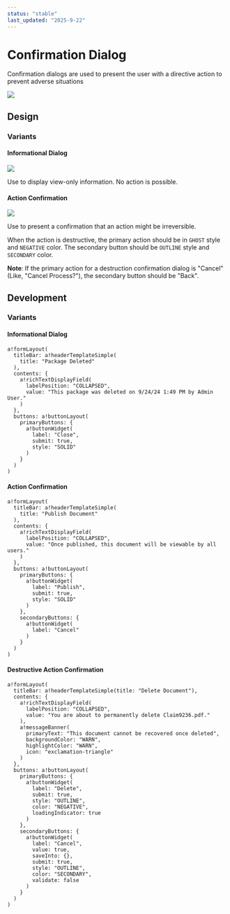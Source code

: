 ```yaml
---
status: "stable"
last_updated: "2025-9-22"
---
```


# Confirmation Dialog

Confirmation dialogs are used to present the user with a directive action to prevent adverse situations

![](https://github.com/user-attachments/assets/76632f64-4fb9-4dfc-b715-444a5152a0f4)

## Design

### Variants

#### Informational Dialog
![](https://github.com/user-attachments/assets/d3280a0a-9ebd-4db4-84b5-00f245a42f69)

Use to display view-only information. No action is possible. 

#### Action Confirmation

![](https://github.com/user-attachments/assets/6dc4276d-8777-415f-b7c6-bfce3cda0a92)

Use to present a confirmation that an action might be irreversible. 

When the action is destructive, the primary action should be in `GHOST` style and `NEGATIVE` color. The secondary button should be `OUTLINE` style and `SECONDARY` color. 

**Note**: If the primary action for a destruction confirmation dialog is "Cancel" (Like, "Cancel Process?"), the secondary button should be "Back". 

## Development

### Variants

#### Informational Dialog 
```
a!formLayout(
  titleBar: a!headerTemplateSimple(
    title: "Package Deleted"
  ), 
  contents: {
    a!richTextDisplayField(
      labelPosition: "COLLAPSED",
      value: "This package was deleted on 9/24/24 1:49 PM by Admin User."
    )
  },
  buttons: a!buttonLayout(
    primaryButtons: {
      a!buttonWidget(
        label: "Close",
        submit: true,
        style: "SOLID"
      )
    }
  )
)
```

#### Action Confirmation
```
a!formLayout(
  titleBar: a!headerTemplateSimple(
    title: "Publish Document"
  ), 
  contents: {
    a!richTextDisplayField(
      labelPosition: "COLLAPSED",
      value: "Once published, this document will be viewable by all users."
    )
  },
  buttons: a!buttonLayout(
    primaryButtons: {
      a!buttonWidget(
        label: "Publish",
        submit: true,
        style: "SOLID"
      )
    }, 
    secondaryButtons: {
      a!buttonWidget(
        label: "Cancel"
      )
    }
  )
)
```

#### Destructive Action Confirmation 

```
a!formLayout(
  titleBar: a!headerTemplateSimple(title: "Delete Document"),
  contents: {
    a!richTextDisplayField(
      labelPosition: "COLLAPSED",
      value: "You are about to permanently delete Claim9236.pdf."
    ),
    a!messageBanner(
      primaryText: "This document cannot be recovered once deleted",
      backgroundColor: "WARN",
      highlightColor: "WARN",
      icon: "exclamation-triangle"
    )
  },
  buttons: a!buttonLayout(
    primaryButtons: {
      a!buttonWidget(
        label: "Delete",
        submit: true,
        style: "OUTLINE",
        color: "NEGATIVE",
        loadingIndicator: true
      )
    },
    secondaryButtons: {
      a!buttonWidget(
        label: "Cancel",
        value: true,
        saveInto: {},
        submit: true,
        style: "OUTLINE",
        color: "SECONDARY",
        validate: false
      )
    }
  )
)
```
